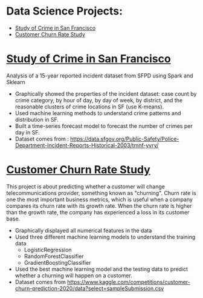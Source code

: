 # Data Science Projects:
* [Study of Crime in San Francisco](https://github.com/VivianMaiqy/Data_Science_Projects/blob/main/sf_crime_study.ipynb)
* [Customer Churn Rate Study](https://github.com/VivianMaiqy/Data_Science_Projects/blob/main/customer_churn_study.ipynb)

# [Study of Crime in San Francisco](https://github.com/VivianMaiqy/Data_Science_Projects/blob/main/sf_crime_study.ipynb)
Analysis of a 15-year reported incident dataset from SFPD using Spark and Sklearn
  - Graphically showed the properties of the incident dataset: case count by crime category, by hour of day, by day of week, by district, and the reasonable clusters of crime locations in SF (use K-means).
  - Used machine learning methods to understand crime patterns and distribution in SF.
  - Built a time-series forecast model to forecast the number of crimes per day in SF. 
  - Dataset comes from : https://data.sfgov.org/Public-Safety/Police-Department-Incident-Reports-Historical-2003/tmnf-yvry/

# [Customer Churn Rate Study](https://github.com/VivianMaiqy/Data_Science_Projects/blob/main/customer_churn_study.ipynb)
This project is about predicting whether a customer will change telecommunications provider, something known as "churning". Churn rate is one the most important business metrics, which is useful when a company compares its churn rate with its growth rate. When the churn rate is higher than the growth rate, the company has experienced a loss in its customer base.
  - Graphically displayed all numerical features in the data
  - Used three different machine learning models to understand the training data
    - LogisticRegression 
    - RandomForestClassifier 
    - GradientBoostingClassifier 
  - Used the best machine learning model and the testing data to predict whether a churning will happen on a customer. 
  - Dataset comes from https://www.kaggle.com/competitions/customer-churn-prediction-2020/data?select=sampleSubmission.csv
